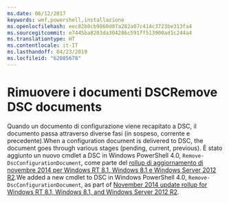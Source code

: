 ```yaml
---
ms.date: 06/12/2017
keywords: wmf,powershell,installazione
ms.openlocfilehash: eec82b0cb9860d07a282a07c414c3723be313fa4
ms.sourcegitcommit: e7445ba8203da304286c591ff513900ad1c244a4
ms.translationtype: HT
ms.contentlocale: it-IT
ms.lasthandoff: 04/23/2019
ms.locfileid: "62085678"
---
```

# <a name="remove-dsc-documents"></a><span data-ttu-id="a01c4-102">Rimuovere i documenti DSC</span><span class="sxs-lookup"><span data-stu-id="a01c4-102">Remove DSC documents</span></span>

<span data-ttu-id="a01c4-103">Quando un documento di configurazione viene recapitato a DSC, il documento passa attraverso diverse fasi (in sospeso, corrente e precedente).</span><span class="sxs-lookup"><span data-stu-id="a01c4-103">When a configuration document is delivered to DSC, the document goes through various stages (pending, current, previous).</span></span> <span data-ttu-id="a01c4-104">È stato aggiunto un nuovo cmdlet a DSC in Windows PowerShell 4.0, `Remove-DscConfigurationDocument`, come parte del [rollup di aggiornamento di novembre 2014 per Windows RT 8.1, Windows 8.1 e Windows Server 2012 R2](https://support.microsoft.com/kb/3000850).</span><span class="sxs-lookup"><span data-stu-id="a01c4-104">We added a new cmdlet to DSC in Windows PowerShell 4.0, `Remove-DscConfigurationDocument`, as part of [November 2014 update rollup for Windows RT 8.1, Windows 8.1, and Windows Server 2012 R2](https://support.microsoft.com/kb/3000850).</span></span>
